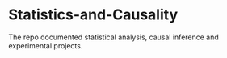 # Statistics-and-Causality
The repo documented statistical analysis, causal inference and experimental projects.
